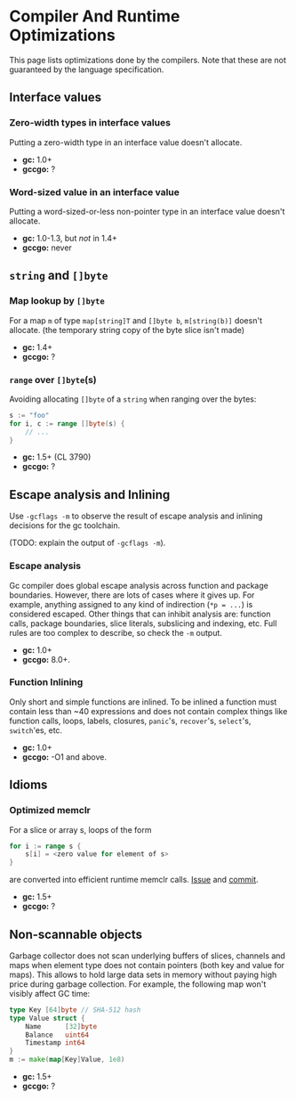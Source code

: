 # Compiler And Runtime Optimizations

This page lists optimizations done by the compilers. Note that these are not guaranteed by the language specification.

## Interface values

### Zero-width types in interface values

Putting a zero-width type in an interface value doesn't allocate.

* **gc:** 1.0+
* **gccgo:** ?

### Word-sized value in an interface value

Putting a word-sized-or-less non-pointer type in an interface value doesn't allocate.

* **gc:** 1.0-1.3, but *not* in 1.4+
* **gccgo:** never

## `string` and `[]byte`

### Map lookup by `[]byte`

For a map `m` of type `map[string]T` and `[]byte b`, `m[string(b)]` doesn't allocate. (the temporary string copy of the byte slice isn't made)

* **gc:** 1.4+
* **gccgo:** ?

### `range` over `[]byte`(s)

Avoiding allocating `[]byte` of a `string` when ranging over the bytes:

```go
s := "foo"
for i, c := range []byte(s) {
	// ...
}
```

* **gc:** 1.5+ (CL 3790)
* **gccgo:** ?

## Escape analysis and Inlining

Use `-gcflags -m` to observe the result of escape analysis and inlining
decisions for the gc toolchain.

(TODO: explain the output of `-gcflags -m`).

### Escape analysis

Gc compiler does global escape analysis across function and package boundaries. However, there are lots of cases where it gives up. For example, anything assigned to any kind of indirection (`*p = ...`) is considered escaped. Other things that can inhibit analysis are: function calls, package boundaries, slice literals, subslicing and indexing, etc. Full rules are too complex to describe, so check the `-m` output.

* **gc:** 1.0+
* **gccgo:** 8.0+.

### Function Inlining

Only short and simple functions are inlined. To be inlined a function must contain less than ~40 expressions and does not contain complex things like function calls, loops, labels, closures, `panic`'s, `recover`'s, `select`'s, `switch`'es, etc.

* **gc:** 1.0+
* **gccgo:** -O1 and above.

## Idioms

### Optimized memclr

For a slice or array s, loops of the form

```go
for i := range s {
	s[i] = <zero value for element of s>
}
```

are converted into efficient runtime memclr calls. [Issue](https://github.com/golang/go/issues/5373) and [commit](https://golang.org/change/f03c9202c43e0abb130669852082117ca50aa9b1).

* **gc:** 1.5+
* **gccgo:** ?

## Non-scannable objects

Garbage collector does not scan underlying buffers of slices, channels and maps when element type does not contain pointers (both key and value for maps). This allows to hold large data sets in memory without paying high price during garbage collection. For example, the following map won't visibly affect GC time:

```go
type Key [64]byte // SHA-512 hash
type Value struct {
	Name      [32]byte
	Balance   uint64
	Timestamp int64
}
m := make(map[Key]Value, 1e8)
```

* **gc:** 1.5+
* **gccgo:** ?